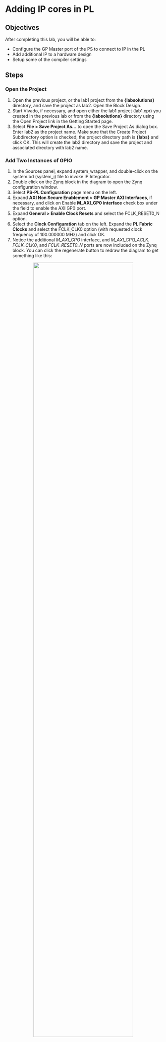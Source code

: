# Adding IP cores in PL

## Objectives

After completing this lab, you will be able to:
*	Configure the GP Master port of the PS to connect to IP in the PL
*	Add additional IP to a hardware design
*	Setup some of the compiler settings

## Steps

### Open the Project

1. Open the previous project, or the lab1 project from the **{labsolutions}** directory, and save the project as lab2. Open the Block Design.
1.	Start Vivado, if necessary, and open either the lab1 project (lab1.xpr) you created in the previous lab or from the **{labsolutions}** directory using the Open Project link in the Getting Started page.
2.	Select **File > Save Project As…** to open the Save Project As dialog box. Enter lab2 as the project name.  Make sure that the Create Project Subdirectory option is checked, the project directory path is **{labs}** and click OK.
This will create the lab2 directory and save the project and associated directory with lab2 name.

### Add Two Instances of GPIO

1.	In the Sources panel, expand system_wrapper, and double-click on the system.bd (system_i) file to invoke IP Integrator.
2.	Double click on the Zynq block in the diagram to open the Zynq configuration window.
3.	Select **PS-PL Configuration** page menu on the left.
4.	Expand **AXI Non Secure Enablement > GP Master AXI Interfaces**, if necessary, and click on Enable **M_AXI_GP0 interface** check box under the field to enable the AXI GP0 port.
5.	Expand **General > Enable Clock Resets** and select the FCLK_RESET0_N option.
6.	Select the **Clock Configuration** tab on the left. Expand the **PL Fabric Clocks** and select the FCLK_CLK0 option (with requested clock frequency of 100.000000 MHz) and click OK.
7.	Notice the additional *M_AXI_GPO* interface, and *M_AXI_GPO_ACLK*, *FCLK_CLK0*, and *FCLK_RESET0_N* ports are now included on the Zynq block. You can click the regenerate button to redraw the diagram to get something like this:

<p align="center">
<img src ="./pics/lab 2/1BlockAXI.JPG " width="80%" height="80%"/>
</p>
<p align = "center">
<i>Zynq system with AXI and clock interfaces</i>
</p>

8.	Next add an IP by **right clicking on the Diagram window> Add IP** and search for AXI GPIO in the catalog

9.	Double-click the _AXI GPIO_ to add the core to the design. The core will be added to the design and the block diagram will be updated.

10.	Click on the AXI GPIO block to select it, and in the properties tab, change the name to **onboard_leds**

   <p align="center">
   <img src ="./pics/lab 2/2AXIblockadd.JPG "  width="80%" height="80%"/>
   </p>
   <p align = "center">
   <i>Change AXI GPIO default name</i>
   </p>

11.	Double click on the _AXI GPIO block_ to open the customization window.
12.	From the Board Interface drop down, select:
* sws 8bits for _ZedBoard_
* sws 4bits for _Zybo_ or sws 2bits for _PYNQ-Z2_ 
* leds 2 bits
for **GPIO IP Interface**.

   <p align="center">
   <img src ="./pics/lab 2/3_1Leds2bits.jpg "  width="50%" height="80%"/>
   </p>
   <p align = "center">
   <i>Change gpio configuration for the board</i>
   </p>

13.	Next, click the IP configuration tab, and notice the width has already been set to match the switches on the *Zedboard* (8), *Zybo* (4) , *PYNQ-Z2* (2), *EBAZ4205* (2) 

   <p align="center">
   <img src ="./pics/lab 2/3_2_gpio_width_change.jpg "  width="50%" height="80%"/>
   </p>
   <p align = "center">
   <i>Automatic gpio adjust</i>
   </p>

Notice that the peripheral can be configured for two channels, but, since we want to use only one channel without interrupt, leave the Enable Dual Channel and Enable Interrupt unchecked.  

14.	Click OK to save and close the customization window
15.	Notice that **Designer assistance** is available. Click on Run Connection Automation, and select **/onboard_leds/S_AXI**
16.	Click OK when prompted to automatically connect the master and slave interfaces

   <p align="center">
   <img src ="./pics/lab 2/3Dsgnswauto.JPG "  width="60%" height="80%"/>
   </p>
   <p align = "center">
   <i>Design with switches automatically connected</i>
   </p>

  Notice two additional blocks, Processor System Reset, and AXI Interconnect have automatically been added to the design. (The blocks can be dragged to be rearranged, or the design can be redrawn.).

18.	Add another instance of the GPIO peripheral (Add IP). Name it as **buttons_adapter**
19.	Double click on the IP block, select the _btns GPIO interface_. Open IP Configuration and set GPIO Width to *4*

<p align="center">
    <img src ="./pics/lab 2/3_2_gpio_width_change.jpg "  width="80%" height="80%"/>
</p>
<p align = "center">
<i>Adjust gpio width</i>
</p>

At this point connection automation could be run, or the block could be connected manually. This time the block will be connected manually.
20.	Double click on the _AXI Interconnect_ (name : ps7_0_axi_periph) and change the Number of **Master Interfaces** to 2 and click OK.


<p align="center">
    <img src ="./pics/lab 2/4AXIrecust.JPG "  width="60%" height="80%"/>
    </p>
    <p align = "center">
    <i>Add master port to AXI Interconnect</i>
</p>

21.	Click on the s_axi port of the buttons AXI GPIO block (name: buttons), and drag the pointer towards the AXI Interconnect block.

      The message 'Found 1 interface' should appear, and a green tick should appear beside the M01_AXI port on the AXI Interconnect indicating this is a valid port to connect to. Drag the pointer to this port and release the mouse button to make the connection.

<p align="center">
    <img src ="./pics/lab 2/4AXI_found_1_interface.JPG "  width="80%" height="80%"/>
</p>
<p align = "center">
    <i>AXI Found 1 interface</i>
</p>

22.	In a similar way, connect the following ports:

    *buttons s_axi_aclk -> Zynq7 Processing System  FCLK_CLK0*

    *buttons s_axi_aresetn -> Processor System Reset peripheral_aresetn*

    *AXI Interconnect M01_ACLK -> Zynq7 Processing System  FCLK_CLK0*

    *AXI Interconnect M01_ARESETN -> Processor System Reset peripheral_aresetn*

    The block diagram should look similar to this:

    <p align="center">
    <img src ="./pics/lab 2/5AXIbuttsw.JPG "  width="70%" height="80%"/>
    </p>
    <p align = "center">
    <i>System Assembly View after Adding the Peripherals</i>
    </p>


22_1.	Make GPIO pins for buttons External and change their title. It's necessary for the proper HW connection to the extension board. 
    <p align="center">
    <img src ="./pics/lab 2/5MakeButtonsExternal.jpg "  width="70%" height="80%"/>
    </p>
    <p align = "center">
    <i>Make pin external</i>
    </p>

<p align="center">
    <img src ="./pics/lab 2/5ChangeExternalPinsName.jpg "  width="70%" height="80%"/>
</p>
<p align = "center">
<i>Change external pin title</i>
</p>

23.	Click on the **Address Editor** tab, and expand **processing_system7_0 > Data > Unmapped Slaves** if necessary
24.	Notice that leds has been automatically assigned an address, but buttons has not (since it was manually connected). Right click on buttons_adapter and select Assign Address.

Note that both peripherals are assigned in the address range of _0x40000000_ to _0x7FFFFFFF_ (GP0 range).

   <p align="center">
   <img src ="./pics/lab 2/6AXIAdd.jpg"  width="70%" height="80%"/>
   </p>
   <p align = "center">
   <i>Peripherals Memory Map</i>
   </p>

### Make GPIO Peripheral Connections External
   <!--
   3-1.	The push button and dip switch instances will be connected to corresponding pins on the board.  This can be done manually, or using Designer Assistance.  Normally, one would consult the board’s user manual to find this information.
   -->

<!-- 1.	In the Diagram view, notice that **Designer Assistance** is available. We will manually create the ports and connect.
2.	Right-Click on the _GPIO port_ of the switches instance and select **Make External** to create the external port. This will create the external port named **gpio** and connect it to the peripheral. Because Vivado is “board aware”, the pin constraints will be automatically applied to the port.
3.	Select the gpio port and change the name to **switches** in its properties form.
The width of the interface will be automatically determined by the upstream block.
4.	For the buttons GPIO, click on the Run Connection Automation link.
5.	In the opened GUI, select btns_5bits (for _ZedBoard_) or btns_4bits (for _Zybo_ and _PYNQ-Z2_) under the options section.
6.	Click OK. -->
1. Navigate back to Diagram.
2. Check whether the Designer assitance is availabe. If it's available, you'll have to manually make ports external. Right-Click on the **buttons_adapter** AXI GPIO block and select **Make External**. This will create the external port named **gpio** and connect it to the peripheral. Because Vivado is “board aware”, the pin constraints will be automatically applied to the port.
3.	Select the gpio port and change the name to **buttons** in its properties form.
4.	Select the created external port and change its name as buttons
5.	Run Design Validation (**Tools -> Validate Design**) and verify there are no errors.
The design should now look similar to the diagram below

    <p align="center">
    <img src ="./pics/lab 2/7Finaldsgn.JPG "  width="80%" height="80%"/>
    </p>
    <p align = "center">
    <i>Completed design</i>
    </p>

1.	In the Flow Navigator, click **Run Synthesis**. (Click Save if prompted) and when synthesis completes, select Open Synthesized Design  and click OK
2.	 In the shortcut Bar, select **I/O Planning** from the Layout dropdown menu

   <p align="center">
   <img src ="./pics/lab 2/8iop.jpg"  width="30%" height="80%"/>
   </p>
   <p align = "center">
   <i>Switch to the IO planning view</i>
   </p>

3.	In the I/O ports tab, expand the two GPIO icons, and expand *buttons_tri_i*, and *switches_tri_i*, and notice that the ports have been automatically assigned pin locations, along with the other Fixed IO ports in the design, and an I/O Std of _LVCMOS25_ (for *Zedboard*) and _LVCMOS33_ (for *Zybo* and *PYNQ-Z2*) has been applied. If they were not automatically applied, pin constraints can be included in a constraints file, or entered manually or modified through the I/O Ports tab.

In a case when pins are not assigned automatically - it's necessary to create and modidy XDC file.

1. Create the new XDC file:
   <p align="center">
   <img src ="./pics/lab 2/constraints/1AddNewConstraints.jpg"  width="80%" height="80%"/>
   </p>
   <p align = "center">
   <i>Create new constraints file</i>
   </p>

    <p align="center">
   <img src ="./pics/lab 2/constraints/2CreateNewFile.jpg"  width="80%" height="80%"/>
   </p>
   <p align = "center">
   <i>Change title to the corresponding board</i>
   </p>
2. Open it in editor by double-clicking on it
3. Modify the content to:
```
##Leds
set_property -dict { PACKAGE_PIN W13   IOSTANDARD LVCMOS33 } [get_ports { leds_2bits[0] }]; 
set_property -dict { PACKAGE_PIN W14   IOSTANDARD LVCMOS33 } [get_ports { leds_2bits[1]}]; 

##Buttons
set_property -dict { PACKAGE_PIN T19   IOSTANDARD LVCMOS33 } [get_ports { buttons[0] }]; 
set_property -dict { PACKAGE_PIN V20   IOSTANDARD LVCMOS33 } [get_ports { buttons[1]}]; 
set_property -dict { PACKAGE_PIN U19   IOSTANDARD LVCMOS33 } [get_ports { buttons[2] }]; 
set_property -dict { PACKAGE_PIN P19   IOSTANDARD LVCMOS33 } [get_ports { buttons[3]}]; 
```
The result appearance should be like this:
<p align="center">
   <img src ="./pics/lab 2/constraints/3ResultContent.jpg"  width="100%" height="100%"/>
</p>
<p align = "center">
<i>Result content</i>
</p>

The pin-to-schematic assignment is simple. We have to find the corresponding design file for the chip from Xilinx. For instance, EBAZ4205 board has xc7z010clg400 installed. The corresponding link to the packagefile is: 
https://www.xilinx.com/support/packagefiles/z7packages/xc7z010clg400pkg.txt

The second step is the extension board schematic investigation. The buttons are located nearby H4 connector. Each button is connected by pull-up resistor to the corresponding GPIO in the SoC banks.
<p align="center">
   <img src ="./pics/lab 2/constraints/4ExtensionBoardConnectors.jpg"  width="100%" height="100%"/>
</p>
<p align = "center">
<i>Extension board buttons schematic</i>
</p>


After modification of XDC it's necessary to rerun the **Synthesis** again.

### Generate Bitstream and Export to SDK

1.	Click on **Generate Bitstream**, and click Yes if prompted to **Launch Implementation** (Click Yes if prompted to save the design)
2.	Click Cancel
3.	Export the hardware by clicking **File > Export > Export Hardware**. Toggle checkbox to Include bitstream into generated platfor and click OK. This time, there is hardware in Programmable Logic (PL) and a bitstream has been generated and should be included in the export to SDK.
4.	Click Yes to overwrite the hardware module.
5.	Start SDK by clicking **Tools > Launch Vitis IDE**.

### Generate TestApp Application in SDK

1.	In SDK, right click on the mem_test project from the previous lab and select **Close Project** or **Delete**. Don`t select **Delete project  contents on disk**!

2.	Do the same for mem_test_app_system
3.	From the File menu select **File > New > Platform project**
4.	Set project title to **leds_and_buttons_sys**
5.	Add new platform from XSA. Select the corresponding XSA for the current lab.
<p align="center">
   <img src ="./pics/lab 2/vitis/1AddNewPlatformFromXSA.jpg"  width="80%" height="80%"/>
</p>
<p align = "center">
<i>New platform from XSA</i>
</p>

4.	Click Finish with the standalone OS project.
5.	From the File menu select **File > New > Application Project**
6.	Name the project **leds_and_buttons_app**, select Use existing board support package, select  leds_and_buttons_sys and click Next

    <p align="center">
    <img src ="./pics/lab 2/vitis/2SelectExistingXSA.jpg "  width="80%" height="80%"/>
    </p>
    <p align = "center">
    <i>Select existing XSA project</i>
    </p>
8. Skip domain selection
9. Select Hello World and click finish
This will create a new Application project using the created board support package.
10.	Expand leds_and_buttons_app in the project view, and right-click on the src folder. Find **helloworld.c**
11. Copy the content of *lab2.c* from sources/lab2/lab2.c
12. Build the project

### Test in Hardware

1.	Make sure that micro-USB cable(s) is(are) connected between the board and the PC. Turn ON the power of the board.
2.	Open Vitis Serial Terminal and configure it as in lab 1.
3.	Click on the connect button and if required, select appropriate COM port (depends on your computer), and configure it with the parameters as shown in lab1. (These settings may have been saved from previous lab, lab1)
1.	Rightclick on **leds_and_buttons_sys->Program Device->Program**
2. Click Program to download the hardware bitstream.  When FPGA is being programmed, the DONE LED (green color) will be off, and will turn on again when the FPGA is programmed	
3.	Select leds_and_buttons_sys in Project Explorer, right-click and select **Run As > Launch on Hardware** (System Debugger) to download the application, execute *ps7_init*, and execute *leds_and_buttons_test.elf*
4.	You should see the something similar to the  following output on Terminal console

    <p align="center">
    <img src ="./pics/lab 2/aop.jpg"  width="30%" height="80%"/>
    </p>
    <p align = "center">
    <i> SDK Terminal output </i>
    </p>

5.	Select Console tab and click on the Terminate button ( ) to stop the program
6.	Close SDK and Vivado programs by selecting **File > Exit** in each program
7.	Power OFF the board

## Conclusion

GPIO peripherals were added from the IP catalog and connected to the Processing System through the 32b Master GP0 interface.  The peripherals were configured and external FPGA connections were established.  A TestApp application project was created and the functionality was verified after downloading the bitstream and executing the program.
